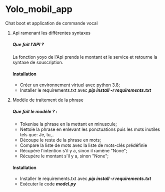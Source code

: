 # Yolo_mobil_app
Chat boot et application de commande vocal

1. Api ramenant les différentes syntaxes 

    ##### Que fait l'API ?
    La fonction yoyo de l'Api prends le montant et le service et retourne la syntaxe de souscription.
    
    #### Installation
     - Créer un environnement virtuel avec python 3.8;
     - Installer le requirements.txt avec ***pip install -r requirements.txt***
     
2. Modèle de traitement de la phrase

    ##### Que fait le modèle ? :
     - Tokenise la phrase en la mettant en minuscule; 
     - Nettoie la phrase en enlevant les ponctuations puis les mots inutiles tels que: Je, tu,.. 
     - Découpe le reste de la phrase en mots; 
     - Compare la liste de mots avec la liste de mots-clés prédéfinie 
     - Récupère l'intention s'il y a, sinon il ramène "None"; 
     - Récupère le montant s'il y a, sinon "None";

    #### Installation
     - Installer le requirements.txt avec ***pip install -r requirements.txt***
     - Exécuter le code ***model.py***






